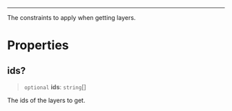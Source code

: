 ***

The constraints to apply when getting layers.

# Properties

## ids?

> `optional` **ids**: `string`\[]

The ids of the layers to get.
